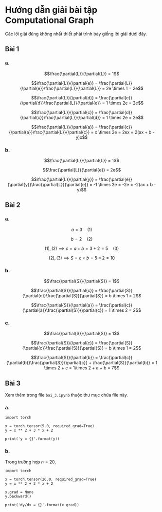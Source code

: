 Hướng dẫn giải bài tập Computational Graph
==========================================

Các lời giải đúng không nhất thiết phải trình bày giống lời giải dưới đây.

Bài 1
-----

### a.

$$\frac{\partial{L}}{\partial{L}} = 1$$

$$\frac{\partial{L}}{\partial{e}} = \frac{\partial{L}}{\partial{e}}\frac{\partial{L}}{\partial{L}} = 2e \times 1 = 2e$$

$$\frac{\partial{L}}{\partial{d}} = \frac{\partial{e}}{\partial{d}}\frac{\partial{L}}{\partial{e}} = 1 \times 2e = 2e$$

$$\frac{\partial{L}}{\partial{c}} = \frac{\partial{d}}{\partial{c}}\frac{\partial{L}}{\partial{d}} = 1 \times 2e = 2e$$

$$\frac{\partial{L}}{\partial{a}} = \frac{\partial{c}}{\partial{a}}\frac{\partial{L}}{\partial{c}} = x \times 2e = 2ex = 2(ax + b - y)x$$

### b.

$$\frac{\partial{L}}{\partial{L}} = 1$$

$$\frac{\partial{L}}{\partial{e}} = 2e$$

$$\frac{\partial{L}}{\partial{y}} = \frac{\partial{e}}{\partial{y}}\frac{\partial{L}}{\partial{e}} = -1 \times 2e = -2e = -2(ax + b - y)$$

Bài 2
-----

### a.

$$a = 3\quad(1)$$

$$b = 2\quad(2)$$

$$(1), (2) \implies c = a + b = 3 + 2 = 5\quad(3)$$

$$(2), (3) \implies S = c \times b = 5 \times 2 = 10$$

### b.

$$\frac{\partial{S}}{\partial{S}} = 1$$

$$\frac{\partial{S}}{\partial{c}} = \frac{\partial{S}}{\partial{c}}\frac{\partial{S}}{\partial{S}} = b \times 1 = 2$$

$$\frac{\partial{S}}{\partial{a}} = \frac{\partial{c}}{\partial{a}}\frac{\partial{S}}{\partial{c}} = 1 \times 2 = 2$$

### c.

$$\frac{\partial{S}}{\partial{S}} = 1$$

$$\frac{\partial{S}}{\partial{c}} = \frac{\partial{S}}{\partial{c}}\frac{\partial{S}}{\partial{S}} = b \times 1 = 2$$

$$\frac{\partial{S}}{\partial{b}} = \frac{\partial{c}}{\partial{b}}\frac{\partial{S}}{\partial{c}} + \frac{\partial{S}}{\partial{b}} = 1 \times 2 + c = 1\times 2 + a + b = 7$$

Bài 3
-----

Xem thêm trong file `bai_3.ipynb` thuộc thư mục chứa file này.

### a.

```
import torch

x = torch.tensor(5.0, required_grad=True)
y = x ** 2 + 3 * x + 2

print('y = {}'.format(y))
```

### b.

Trong trường hợp $n = 20$,

```
import torch

x = torch.tensor(20.0, required_grad=True)
y = x ** 2 + 3 * x + 2

x.grad = None
y.backward()

print('dy/dx = {}'.format(x.grad))
```